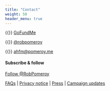 ```yaml
---
title: "Contact"
weight: 50
header_menu: true
---
```


{{<icon class="fa fa-money">}}&nbsp;[GoFundMe](https://www.gofundme.com/f/a-home-for-mo)

{{<icon class="fa fa-twitter">}}&nbsp;[@robpomeroy](https://twitter.com/robpomeroy)

{{<icon class="fa fa-envelope">}}&nbsp;[ahfm@pomeroy.me](mailto:ahfm@pomeroy.me)

#### Subscribe & follow
<script src="https://apis.google.com/js/platform.js"></script>
<div class="g-ytsubscribe" data-channelid="UCxd4MQ6c-AWMM7nRlF3CZSQ" data-layout="default" data-theme="dark" data-count="hidden"></div>
<a href="https://twitter.com/RobPomeroy?ref_src=twsrc%5Etfw" class="twitter-follow-button" data-show-count="false">Follow @RobPomeroy</a><script async src="https://platform.twitter.com/widgets.js" charset="utf-8"></script>


[FAQs](faqs) | [Privacy notice](privacy) | [Press](press) | [Campaign updates](updates)
